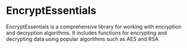 # EncryptEssentials
EncryptEssentials is a comprehensive library for working with encryption and decryption algorithms. It includes functions for encrypting and decrypting data using popular algorithms such as AES and RSA
